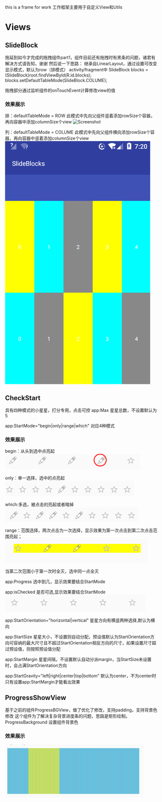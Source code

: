 this is a frame for work
工作框架主要用于自定义View和Utils

# Views #

## SlideBlock ##
拖延到如今才完成的拖拽组件part1，组件目前还有拖拽时有黑条的问题，诸君有解决方式请告知，谢谢
然后说一下思路：
继承自LinearLayout，通过设置可改变显示模式，默认为row（排模式）
activity/fragment中
SlideBlock blocks = (SlideBlock)root.findViewById(R.id.blocks);
blocks.setDefaultTableMode(SlideBlock.COLUME);

拖拽部分通过监听组件的onTouchEvent计算修改view的值
### 效果展示 ###
排：defaultTableMode = ROW
此模式中先向父组件竖着添加rowSize个容器，再向容器中添加columnSize个view
![Screenshot]( https://raw.githubusercontent.com/summerhotready/WorkFrame/master/images/slideblocks_%E5%88%97.gif )

列：defaultTableMode = COLUME
此模式中先向父组件横向添加rowSize个容器，再向容器中竖着添加columnSize个view
![Screenshot]( https://raw.githubusercontent.com/summerhotready/WorkFrame/master/images/slideblocks_%E6%8E%92.gif )

## CheckStart ##
具有四种模式的小星星，打分专用，点击可控
app:Max 星星总数，不设置默认为5

app:StartMode="begin|only|range|which"
对应4种模式
### 效果展示 ###
begin：从头到选中点亮起
![Screenshot]( https://raw.githubusercontent.com/summerhotready/WorkFrame/master/images/CheckStart-2.png)

only：单一选择，选中的点亮起
![Screenshot]( https://raw.githubusercontent.com/summerhotready/WorkFrame/master/images/CheckStart-4.png)

which:多选，被点击的亮起或者暗掉
![Screenshot]( https://raw.githubusercontent.com/summerhotready/WorkFrame/master/images/CheckStart-3.png)

range：范围选择，两次点击为一次选择，显示效果为第一次点击到第二次点击范围亮起；
![Screenshot]( https://raw.githubusercontent.com/summerhotready/WorkFrame/master/images/CheckStart-1.png)

当第二次范围小于第一次时全灭，选中同一点全灭

app:Progress
选中到几，显示效果要结合StartMode

app:isChecked
是否可选,显示效果要结合StartMode
![Screenshot]( https://raw.githubusercontent.com/summerhotready/WorkFrame/master/images/CheckStart-0.png)

app:StartOrientation="horizontal|vertical"
星星方向有横竖两种选择,默认为横向

app:StartSize
星星大小，不设置则自动分配，预设值默认为StartOrientation方向可容纳的最大尺寸且不超过StartOrientation相反方向的尺寸，如果设置尺寸超过预设值，则按照预设值分配

app:StartMargin
星星间隔，不设置默认自动分派margin，当StartSize未设置时，会占满StartOrientation方向

app:StartGravity="left|right|center|top|bottom"
默认为center，不为center时只有设置app:StartMargin才能看出效果

## ProgressShowView ##
基于之前的组件ProgressBGView，做了优化了修改，支持padding，支持背景色修改
这个组件为了解决复杂背景进度条的问题，思路是矩形绘制。
ProgressBackground 设置组件背景色
### 效果展示 ###
![Screenshot]( https://raw.githubusercontent.com/summerhotready/WorkFrame/master/images/ProgressShowView.png)
